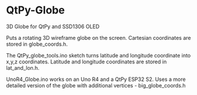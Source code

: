 # QtPy-Globe
3D Globe for QtPy and SSD1306 OLED

Puts a rotating 3D wireframe globe on the screen. Cartesian coordinates are stored in globe_coords.h.

The QtPy_globe_tools.ino sketch turns latitude and longitude coordinate into x,y,z coordinates. Latitude and longitude coordinates are stored in lat_and_lon.h.

UnoR4_Globe.ino works on an Uno R4 and a QtPy ESP32 S2.  Uses a more detailed version of the globe with additional vertices - big_globe_coords.h
